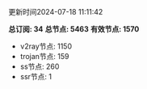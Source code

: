 更新时间2024-07-18 11:11:42

**总订阅: 34**
**总节点: 5463**
**有效节点: 1570**
- v2ray节点: 1150
- trojan节点: 159
- ss节点: 260
- ssr节点: 1
